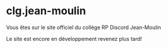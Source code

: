 ﻿# clg.jean-moulin
Vous êtes sur le site officiel du collège RP Discord Jean-Moulin

Le site est encore en développement revenez plus tard!
